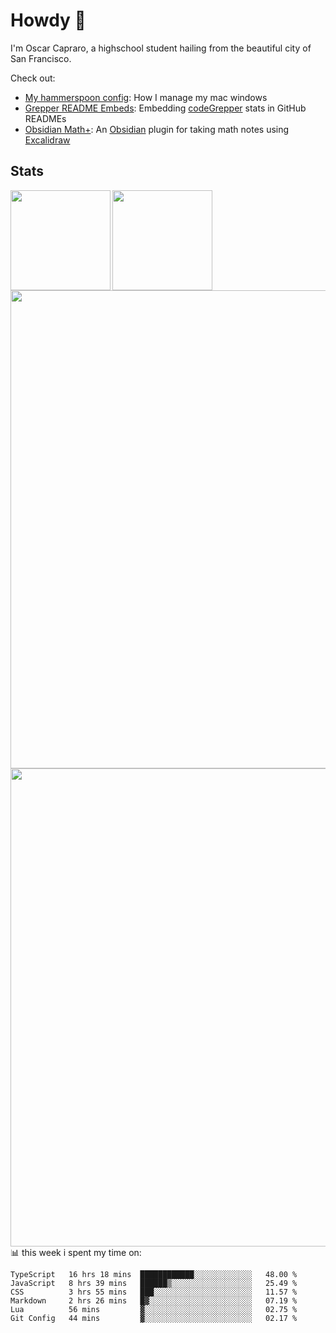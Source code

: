 # Howdy :wave:
I'm Oscar Capraro, a highschool student hailing from the beautiful city of San Francisco.


Check out:
- [My hammerspoon config](https://github.com/ocapraro/.hammerspoon): How I manage my mac windows
- [Grepper README Embeds](https://github.com/ocapraro/grepper-readme-embeds): Embedding [codeGrepper](codegrepper.com) stats in GitHub READMEs
- [Obsidian Math+](https://github.com/ocapraro/obsidian-math-plus): An [Obsidian](https://obsidian.md/) plugin for taking math notes using [Excalidraw](https://github.com/excalidraw/excalidraw)

## Stats

<div width="100%"><a href="https://github.com/anuraghazra/github-readme-stats">
<img align="left" height="160em" src="https://github-readme-stats.vercel.app/api?username=ocapraro&show_icons=true&theme=dark&count_private=true" />
<img align="left" height="160em" src="https://github-readme-stats.vercel.app/api/top-langs/?username=ocapraro&theme=dark&layout=compact&count_private=true" />
</a></div>

<br><br><br><br><br><br><br><br>
<div><a href="https://github.com/ocapraro/grepper-readme-embeds">
<img align="left" width="765em" src="https://grepper-readme-embeds.vercel.app/api/frameworks?id=44392&width=969" />
<br><br><br><br><br><br><br><br><br>
<img align="left" width="765em" src="https://grepper-readme-embeds.vercel.app/api/activity?name=Oscar%20Capraro&id=44392" />
</a></div>

<br><br><br><br><br><br><br><br><br>
📊 this week i spent my time on:
<!--START_SECTION:waka-->

```text
TypeScript   16 hrs 18 mins  ████████████░░░░░░░░░░░░░   48.00 %
JavaScript   8 hrs 39 mins   ██████▒░░░░░░░░░░░░░░░░░░   25.49 %
CSS          3 hrs 55 mins   ███░░░░░░░░░░░░░░░░░░░░░░   11.57 %
Markdown     2 hrs 26 mins   █▓░░░░░░░░░░░░░░░░░░░░░░░   07.19 %
Lua          56 mins         ▓░░░░░░░░░░░░░░░░░░░░░░░░   02.75 %
Git Config   44 mins         ▓░░░░░░░░░░░░░░░░░░░░░░░░   02.17 %
```

<!--END_SECTION:waka-->
